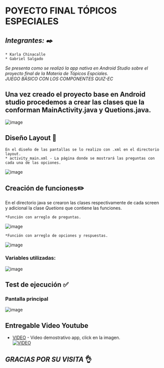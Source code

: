 # POYECTO FINAL TÓPICOS ESPECIALES
## _Integrantes: ✒️_ 
```
* Karla Chinacalle
* Gabriel Salgado
```
_Se presenta como se realizó la app nativa en Android Studio sobre el proyecto final de la Materia de Tópicos Espciales._   
_JUEGO BÁSICO CON LOS COMPONENTES QUIZ-EC_  

## Una vez creado el proyecto base en Android studio procedemos a crear las clases que la conforman MainActivity.java y Quetions.java.   
![image](https://drive.google.com/uc?export=view&id=1A32BaEsCHdadoubN6VW_EPDVRyIqfsvd)   

    
## Diseño Layout 📃
```
En el diseño de las pantallas se lo realizo con .xml en el directorio layout.   
* activity_main.xml - La página donde se mostrará las preguntas con cada una de las opciones.  
```
   
   
 ![image](https://drive.google.com/uc?export=view&id=1z88z1HIjCHUxBHeTslULj3d_m4b80hzt)   
 

## Creación de funciones✏️
En el directorio java se crearon las clases respectivamente de cada screen y adicional la clase _Quetions_ que contiene las funciones.   
```
*Función con arreglo de preguntas.   
```
![image](https://drive.google.com/uc?export=view&id=1mQedb0404X88OwnL2khr9KvRwCMYqWdj)   
```
*Función con arreglo de opciones y respuestas.   
```   

![image](https://drive.google.com/uc?export=view&id=1owRKZfCtsUFcMpWbpr3eLxuFj_Kvp9ko)   


### Variables utilizadas:   

![image](https://drive.google.com/uc?export=view&id=1xzL8vw-jyNf8t4AEybGZfCVyRG_UIPA0)   


## Test de ejecución ✅
### Pantalla principal   

![image](https://drive.google.com/uc?export=view&id=1ipcIBB5FCv9lXKJppcDdF7FHqNfYibpd)   


## Entregable Video Youtube   
* [VIDEO](https://youtu.be/pCMzMDAId8A) - Video demostrativo app, click en la imagen.   
[![VIDEO](https://img.youtube.com/vi/pCMzMDAId8A/0.jpg)](https://youtu.be/pCMzMDAId8A)   

## _GRACIAS POR SU VISITA_ 👌
